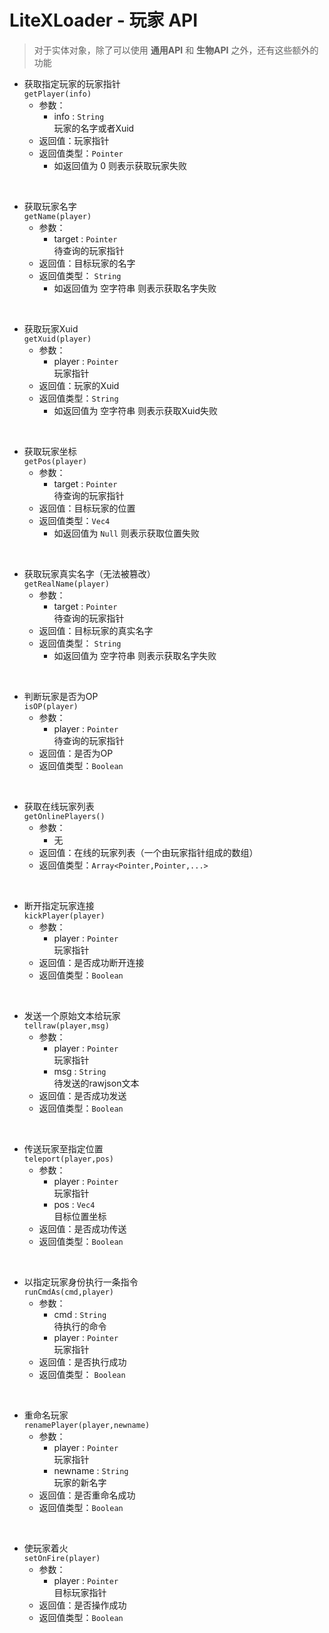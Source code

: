 # LiteXLoader - 玩家 API
> 对于实体对象，除了可以使用 **通用API** 和 **生物API** 之外，还有这些额外的功能  

- 获取指定玩家的玩家指针  
`getPlayer(info)`
    - 参数：
        - info : `String`  
        玩家的名字或者Xuid  
    - 返回值：玩家指针  
    - 返回值类型：`Pointer` 
        - 如返回值为 0 则表示获取玩家失败  
<br>

- 获取玩家名字  
`getName(player)`
    - 参数：
        - target : `Pointer`  
        待查询的玩家指针  
    - 返回值：目标玩家的名字
    - 返回值类型： `String` 
        - 如返回值为 空字符串 则表示获取名字失败  
<br>

- 获取玩家Xuid  
`getXuid(player)`
    - 参数：
        - player : `Pointer`  
        玩家指针  
    - 返回值：玩家的Xuid  
    - 返回值类型：`String` 
        - 如返回值为 空字符串 则表示获取Xuid失败  
<br>

- 获取玩家坐标  
`getPos(player)`
    - 参数：
        - target : `Pointer`  
        待查询的玩家指针  
    - 返回值：目标玩家的位置
    - 返回值类型：`Vec4` 
        - 如返回值为 `Null` 则表示获取位置失败  
<br>

- 获取玩家真实名字（无法被篡改）  
`getRealName(player)`
    - 参数：
        - target : `Pointer`  
        待查询的玩家指针  
    - 返回值：目标玩家的真实名字
    - 返回值类型： `String` 
        - 如返回值为 空字符串 则表示获取名字失败  
<br>

- 判断玩家是否为OP  
`isOP(player)`
    - 参数：
        - player : `Pointer`  
        待查询的玩家指针  
    - 返回值：是否为OP
    - 返回值类型：`Boolean`  
<br>

- 获取在线玩家列表  
`getOnlinePlayers()`
    - 参数：
        - 无  
    - 返回值：在线的玩家列表（一个由玩家指针组成的数组）
    - 返回值类型：`Array<Pointer,Pointer,...>`  
<br>

- 断开指定玩家连接  
`kickPlayer(player)`
    - 参数：
        - player : `Pointer`  
        玩家指针  
    - 返回值：是否成功断开连接
    - 返回值类型：`Boolean`  
<br>

- 发送一个原始文本给玩家  
`tellraw(player,msg)`
    - 参数：
        - player : `Pointer`  
        玩家指针
        - msg : `String`  
        待发送的rawjson文本  
    - 返回值：是否成功发送
    - 返回值类型：`Boolean`  
<br>

- 传送玩家至指定位置  
`teleport(player,pos)`
    - 参数：
        - player : `Pointer`  
        玩家指针
        - pos : `Vec4`  
        目标位置坐标 
    - 返回值：是否成功传送
    - 返回值类型：`Boolean`  
<br>

- 以指定玩家身份执行一条指令  
`runCmdAs(cmd,player)`
    - 参数：
        - cmd : `String`  
        待执行的命令
        - player : `Pointer`  
        玩家指针  
    - 返回值：是否执行成功
    - 返回值类型： `Boolean`   
<br>

- 重命名玩家  
`renamePlayer(player,newname)`
    - 参数：
        - player : `Pointer`  
        玩家指针
        - newname : `String`  
        玩家的新名字  
    - 返回值：是否重命名成功
    - 返回值类型：`Boolean`  
<br>

- 使玩家着火  
`setOnFire(player)`
    - 参数：
        - player : `Pointer`  
        目标玩家指针  
    - 返回值：是否操作成功
    - 返回值类型：`Boolean`  
<br>